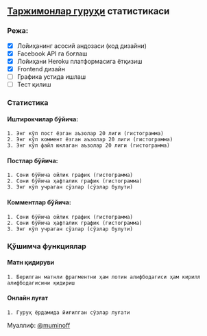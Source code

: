 ## [Таржимонлар гуруҳи](https://www.facebook.com/groups/438868872860349) статистикаси

### Режа:

- [x] Лойиҳанинг асосий андозаси (код дизайни)
- [x] Facebook API га боғлаш
- [x] Лойиҳани Heroku платформасига ётқизиш
- [x] Frontend дизайн
- [ ] Графика устида ишлаш
- [ ] Тест қилиш

### Статистика

#### Иштирокчилар бўйича:

    1. Энг кўп пост ёзган аъзолар 20 лиги (гистограмма)
    2. Энг кўп коммент ёзган аъзолар 20 лиги (гистограмма)
    3. Энг кўп файл юклаган аъзолар 20 лиги (гистограмма)

#### Постлар бўйичa:

    1. Сони бўйича ойлик график (гистограмма)
    2. Сони бўйича ҳафталик график (гистограмма)
    3. Энг кўп учраган сўзлар (сўзлар булути)

#### Комментлар бўйича:

    1. Сони бўйича ойлик график (гистограмма)
    2. Сони бўйича ҳафталик график (гистограмма)
    3. Энг кўп учраган сўзлар (сўзлар булути)

### Қўшимча функциялар

#### Матн қидируви

    1. Берилган матнли фрагментни ҳам лотин алифбодагиси ҳам кирилл алифбодагисини қидириш

#### Онлайн луғат

    1. Гуруҳ ёрдамида йиғилган сўзлар луғати

Муаллиф: [@muminoff](https://github.com/muminoff/)
